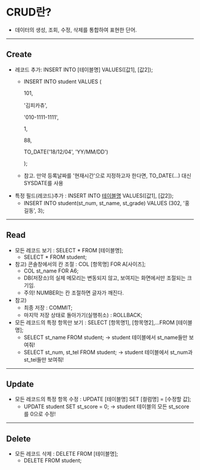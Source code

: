 # CRUD란?

- 데이터의 생성, 조회, 수정, 삭제를 통합하여 표현한 단어.
___

## Create

- 레코드 추가: INSERT INTO [테이블명] VALUES([값1], [값2]);
    - INSERT INTO student VALUES (

      101,

      '김피카츄',

      '010-1111-1111',

      1,

      88,

      TO_DATE('18/12/04', 'YY/MM/DD')

      );

    - 참고. 만약 등록날짜를 '현재시간'으로 지정하고자 한다면, TO_DATE(...) 대신 SYSDATE를 사용
- 특정 필드(레코드)추가 :                                                                                     INSERT INTO [테이블명]([컬럼명1],[컬럼명2]) VALUES([값1], [값2]);
    - INSERT INTO student(st_num, st_name, st_grade) VALUES (302, '홍길동', 3);
___


## Read

- 모든 레코드 보기 : SELECT * FROM [테이블명];
    - SELECT * FROM student;
- 참고) 콘솔창에서의 칸 조절 : COL [항목명] FOR A[사이즈];
    - COL st_name FOR A6;
    - DB(저장소)의 실제 메모리는 변동되지 않고, 보여지는 화면에서만 조절되는 크기임.
    - 주의! NUMBER는 칸 조절하면 글자가 깨진다.
- 참고)
    - 최종 저장 : COMMIT;
    - 마지막 저장 상태로 돌아가기(실행취소) : ROLLBACK;
- 모든 레코드의 특정 항목만 보기 : SELECT [항목명1], [항목명2],...FROM [테이블명];
    - SELECT st_name FROM student; → student 테이블에서 st_name들만 보여줘!
    - SELECT st_num, st_tel FROM student; → student 테이블에서 st_num과 st_tel들만 보여줘!
___


## Update

- 모든 레코드의 특정 항목 수정 : UPDATE [테이블명] SET [컬럼명] = [수정할 값];
    - UPDATE student SET st_score = 0; → student 테이블의 모든 st_score를 0으로 수정!
___

## Delete

- 모든 레코드 삭제 : DELETE FROM [테이블명];
    - DELETE FROM student;